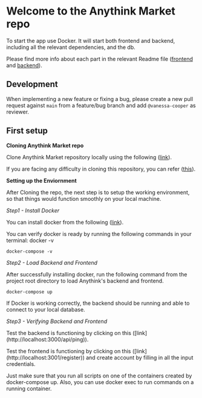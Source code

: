 # Welcome to the Anythink Market repo

To start the app use Docker. It will start both frontend and backend, including all the relevant dependencies, and the db.

Please find more info about each part in the relevant Readme file ([frontend](frontend/readme.md) and [backend](backend/README.md)).

## Development

When implementing a new feature or fixing a bug, please create a new pull request against `main` from a feature/bug branch and add `@vanessa-cooper` as reviewer.

## First setup

**Cloning Anythink Market repo**

Clone Anythink Market repository locally using the following ([link](https://github.com/ObelusFamily/Anythink-Market-bt3f1.git)).

If you are facing any difficulty in cloning this repository, you can refer ([this](https://docs.github.com/en/repositories/creating-and-managing-repositories/cloning-a-repository)).

**Setting up the Enviornment**

After Cloning the repo, the next step is to setup the working environment, so that things would function smoothly on your local machine.

*Step1 - Install Docker*

You can install docker from the following ([link](https://docs.docker.com/get-docker/)).

You can verify docker is ready by running the following commands in your terminal: 
    docker -v
    
    docker-compose -v

*Step2 - Load Backend and Frontend*

After successfully installing docker, run the following command from the project root directory to load Anythink's backend and frontend.
    
    docker-compose up 

If Docker is working correctly, the backend should be running and able to connect to your local database.

*Step3 - Verifying Backend and Frontend*

Test the backend is functioning by clicking on this ([link] (http://localhost:3000/api/ping)).

Test the frontend is functioning by clicking on this ([link] (http://localhost:3001/register)) and create account by filling in all the input credentials.

Just make sure that you run all scripts on one of the containers created by docker-compose up. Also, you can use docker exec to run commands on a running container.
